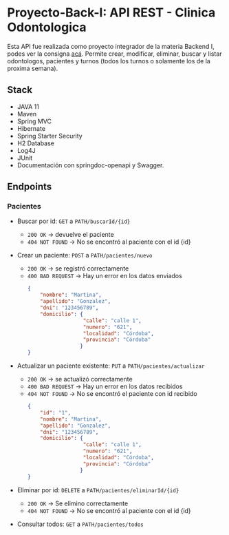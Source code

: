# Proyecto-Back-I: API REST - Clinica Odontologica

Esta API fue realizada como proyecto integrador de la materia Backend I, podes ver la consigna [acá](https://docs.google.com/document/d/1WWAushxuiv35CR3xMlotsx9fRNEOT2JX/edit).
Permite crear, modificar, eliminar, buscar y listar odontologos, pacientes y turnos (todos los turnos o solamente los de la proxima semana).  

## Stack 
- JAVA 11
- Maven
- Spring MVC
- Hibernate
- Spring Starter Security
- H2 Database
- Log4J
- JUnit
- Documentación con springdoc-openapi y Swagger.

## Endpoints
  
### Pacientes

-  Buscar por id: `GET` a `PATH/buscarId/{id}`
    -  `200 OK` → devuelve el paciente
    -  `404 NOT FOUND` → No se encontró al paciente con el id {id}

-  Crear un paciente: `POST` a `PATH/pacientes/nuevo`
    -  `200 OK` → se registró correctamente
    -  `400 BAD REQUEST` → Hay un error en los datos enviados
        ```json
        {
            "nombre": "Martina",
            "apellido": "Gonzalez",
            "dni": "123456789",
            "domicilio": {
                          "calle": "calle 1",
                          "numero": "621",
                          "localidad": "Córdoba",
                          "provincia": "Córdoba"
                         }
        }
        ```
    
-  Actualizar un paciente existente: `PUT` a `PATH/pacientes/actualizar`
    -  `200 OK` → se actualizó correctamente
    -  `400 BAD REQUEST` → Hay un error en los datos recibidos
    -  `404 NOT FOUND` → No se encontró el paciente con id recibido
        ```json
        {
            "id": "1",
            "nombre": "Martina",
            "apellido": "Gonzalez",
            "dni": "123456789",
            "domicilio": {
                          "calle": "calle 1",
                          "numero": "621",
                          "localidad": "Córdoba",
                          "provincia": "Córdoba"
                         }
        }
        ```
    
-  Eliminar por id: `DELETE` a `PATH/pacientes/eliminarId/{id}`
    -  `200 OK` → Se elimino correctamente
    -  `404 NOT FOUND` → No se encontró al paciente con el id {id}


-  Consultar todos: `GET` a `PATH/pacientes/todos`



 
